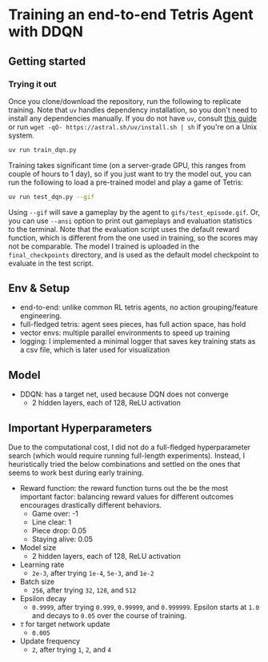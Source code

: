# Training an end-to-end Tetris Agent with DDQN

## Getting started

### Trying it out

Once you clone/download the repository, run the following to replicate training. Note that `uv` handles dependency installation, so you don't need to install any dependencies manually. If you do not have `uv`, consult [this guide](https://docs.astral.sh/uv/getting-started/installation/) or run `wget -qO- https://astral.sh/uv/install.sh | sh` if you're on a Unix system.

```bash
uv run train_dqn.py
```

Training takes significant time (on a server-grade GPU, this ranges from couple of hours to 1 day), so if you just want to try the model out, you can run the following to load a pre-trained model and play a game of Tetris:

```bash
uv run test_dqn.py --gif
```

Using `--gif` will save a gameplay by the agent to `gifs/test_episode.gif`. Or, you can use `--ansi` option to print out gameplays and evaluation statistics to the terminal. Note that the evaluation script uses the default reward function, which is different from the one used in training, so the scores may not be comparable. The model I trained is uploaded in the `final_checkpoints` directory, and is used as the default model checkpoint to evaluate in the test script.

## Env & Setup

- end-to-end: unlike common RL tetris agents, no action grouping/feature engineering.
- full-fledged tetris: agent sees pieces, has full action space, has hold
- vector envs: multiple parallel environments to speed up training
- logging: I implemented a minimal logger that saves key training stats as a csv file, which is later used for visualization

## Model

- DDQN: has a target net, used because DQN does not converge
    - 2 hidden layers, each of 128, ReLU activation

## Important Hyperparameters

Due to the computational cost, I did not do a full-fledged hyperparameter search (which would require running full-length experiments). Instead, I heuristically tried the below combinations and settled on the ones that seems to work best during early training.

- Reward function: the reward function turns out the be the most important factor: balancing reward values for different outcomes encourages drastically different behaviors. 
    - Game over: -1
    - Line clear: 1
    - Piece drop: 0.05
    - Staying alive: 0.05
- Model size
    - 2 hidden layers, each of 128, ReLU activation
- Learning rate
    - `2e-3`, after trying `1e-4`, `5e-3`, and `1e-2`
- Batch size
    - `256`, after trying `32`, `128`, and `512`
- Epsilon decay
    - `0.9999`, after trying `0.999`, `0.99999`, and `0.999999`. Epsilon starts at `1.0` and decays to `0.05` over the course of training.
- $\tau$ for target network update
    - `0.005`
- Update frequency
    - `2`, after trying `1`, `2`, and `4` 